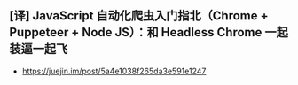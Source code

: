 ## [译] JavaScript 自动化爬虫入门指北（Chrome + Puppeteer + Node JS）：和 Headless Chrome 一起装逼一起飞
- https://juejin.im/post/5a4e1038f265da3e591e1247

